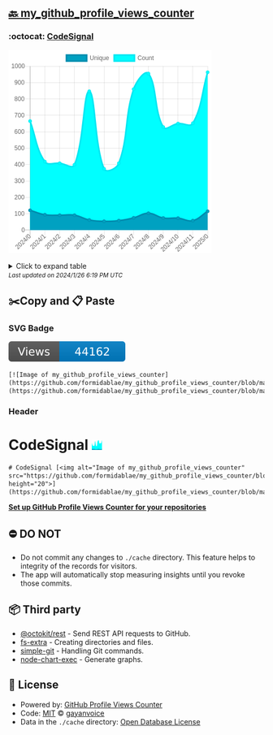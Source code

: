 ## [🔙 my_github_profile_views_counter](https://github.com/formidablae/my_github_profile_views_counter)

### :octocat: [CodeSignal](https://github.com/formidablae/CodeSignal)
![Image of my_github_profile_views_counter](https://github.com/formidablae/my_github_profile_views_counter/blob/master/graph/423047626/large/year.png)

<details>
	<summary>Click to expand table</summary>
	<h2>:calendar: Year Page Views Table</h2>
<table>
	<tr>
		<th>
			Last Updated
		</th>
		<th>
			Unique
		</th>
		<th>
			Count
		</th>
	</tr>
	<tr>
		<td>
			<code>2024/1/1</code>
		</td>
		<td>
			<code>115</code>
		</td>
		<td>
			<code>963</code>
		</td>
	</tr>
	<tr>
		<td>
			<code>2023/12/1</code>
		</td>
		<td>
			<code>58</code>
		</td>
		<td>
			<code>652</code>
		</td>
	</tr>
	<tr>
		<td>
			<code>2023/11/1</code>
		</td>
		<td>
			<code>73</code>
		</td>
		<td>
			<code>650</code>
		</td>
	</tr>
	<tr>
		<td>
			<code>2023/10/1</code>
		</td>
		<td>
			<code>74</code>
		</td>
		<td>
			<code>629</code>
		</td>
	</tr>
	<tr>
		<td>
			<code>2023/9/1</code>
		</td>
		<td>
			<code>103</code>
		</td>
		<td>
			<code>955</code>
		</td>
	</tr>
	<tr>
		<td>
			<code>2023/8/1</code>
		</td>
		<td>
			<code>75</code>
		</td>
		<td>
			<code>860</code>
		</td>
	</tr>
	<tr>
		<td>
			<code>2023/7/1</code>
		</td>
		<td>
			<code>58</code>
		</td>
		<td>
			<code>408</code>
		</td>
	</tr>
	<tr>
		<td>
			<code>2023/6/1</code>
		</td>
		<td>
			<code>54</code>
		</td>
		<td>
			<code>374</code>
		</td>
	</tr>
	<tr>
		<td>
			<code>2023/5/1</code>
		</td>
		<td>
			<code>62</code>
		</td>
		<td>
			<code>847</code>
		</td>
	</tr>
	<tr>
		<td>
			<code>2023/4/1</code>
		</td>
		<td>
			<code>91</code>
		</td>
		<td>
			<code>399</code>
		</td>
	</tr>
	<tr>
		<td>
			<code>2023/3/1</code>
		</td>
		<td>
			<code>91</code>
		</td>
		<td>
			<code>408</code>
		</td>
	</tr>
	<tr>
		<td>
			<code>2023/2/1</code>
		</td>
		<td>
			<code>94</code>
		</td>
		<td>
			<code>418</code>
		</td>
	</tr>
	<tr>
		<td>
			<code>2023/1/1</code>
		</td>
		<td>
			<code>121</code>
		</td>
		<td>
			<code>665</code>
		</td>
	</tr>
</table>

</details>
<small><i>Last updated on 2024/1/26 6:19 PM UTC</i></small>

## ✂️Copy and 📋 Paste
### SVG Badge
[![Image of my_github_profile_views_counter](https://github.com/formidablae/my_github_profile_views_counter/blob/master/svg/423047626/badge.svg)](https://github.com/formidablae/my_github_profile_views_counter/blob/master/readme/423047626/week.md)
```readme
[![Image of my_github_profile_views_counter](https://github.com/formidablae/my_github_profile_views_counter/blob/master/svg/423047626/badge.svg)](https://github.com/formidablae/my_github_profile_views_counter/blob/master/readme/423047626/week.md)
```
### Header
# CodeSignal [<img alt="Image of my_github_profile_views_counter" src="https://github.com/formidablae/my_github_profile_views_counter/blob/master/graph/423047626/small/year.png" height="20">](https://github.com/formidablae/my_github_profile_views_counter/blob/master/readme/423047626/year.md)
```readme
# CodeSignal [<img alt="Image of my_github_profile_views_counter" src="https://github.com/formidablae/my_github_profile_views_counter/blob/master/graph/423047626/small/year.png" height="20">](https://github.com/formidablae/my_github_profile_views_counter/blob/master/readme/423047626/year.md)
```
[**Set up GitHub Profile Views Counter for your repositories**](https://github.com/gayanvoice/github-profile-views-counter)
## ⛔ DO NOT
- Do not commit any changes to `./cache` directory. This feature helps to integrity of the records for visitors.
- The app will automatically stop measuring insights until you revoke those commits.
## 📦 Third party

- [@octokit/rest](https://www.npmjs.com/package/@octokit/rest) - Send REST API requests to GitHub.
- [fs-extra](https://www.npmjs.com/package/fs-extra) - Creating directories and files.
- [simple-git](https://www.npmjs.com/package/simple-git) - Handling Git commands.
- [node-chart-exec](https://www.npmjs.com/package/node-chart-exec) - Generate graphs.
## 📄 License
- Powered by: [GitHub Profile Views Counter](https://github.com/gayanvoice/github-profile-views-counter)
- Code: [MIT](./LICENSE) © [gayanvoice](https://github.com/gayanvoice/github-profile-views-counter)
- Data in the `./cache` directory: [Open Database License](https://opendatacommons.org/licenses/odbl/1-0/)